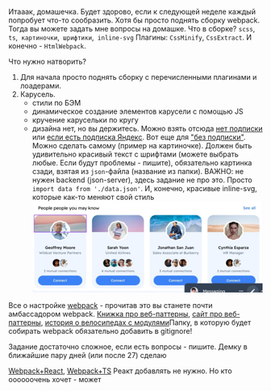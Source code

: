 Итааак, домашечка. Будет здорово, если к следующей неделе каждый попробует что-то сообразить. Хотя бы просто поднять сборку webpack. Тогда вы можете задать мне вопросы на домашке.
Что в сборке? `scss`, `ts`,` картиночки`,` шрифтики`,` inline-svg`
Плагины: `CssMinify`, `CssExtract`.  И конечно - `HtmlWebpack`.

Что нужно натворить?
1. Для начала просто поднять сборку с перечисленными плагинами и лоадерами.
2. Карусель.
    - стили по БЭМ
    - динамическое создание элементов карусели с помощью JS
    - кручение карусельки по кругу
    - дизайна нет, но вы держитесь. Можно взять отсюда [нет подписки](https://music.yandex.ru/non-music) или [если есть подписка Яндекс](https://music.yandex.ru/home?utm_source=main_stripe_big). Вот еще для ["без подписки"](https://podcasts.google.com/). Можно сделать самому (пример на картиночке). Должен быть удивительно красивый текст с шрифтами (можете выбрать любые. Если будут проблемы - пишите), обязательно картинка сзади, взятая из `json`-файла (название из папки). ВАЖНО: не нужен backend (json-server), здесь задание не про это. Просто `import data from './data.json'`. И, конечно, красивые inline-svg, которые как-то меняют свой стиль
      ![img.png](img.png)

Все о настройке [webpack](https://webpack.js.org/guides/) - прочитав это вы станете почти амбассадором webpack. [Книжка про веб-паттерны](https://www.patterns.dev/posts/classic-design-patterns/), [сайт про веб-паттерны](https://www.patterns.dev/), [история о велосипедах с модулями](https://habr.com/ru/company/yandex/blog/192874/)Папку, в которую будет собирать webpack обязательно добавить в gitignore!

Задание достаточно сложное, если есть вопросы - пишите. Демку в ближайшие пару дней (или после 27) сделаю

[Webpack+React](https://github.com/WelcomeDev/ws-studens-webpack/tree/feature/react-jsx), [Webpack+TS](https://github.com/WelcomeDev/ws-studens-webpack/tree/feature/typescript)
Реакт добавлять не нужно. Но кто оооооочень хочет - может
